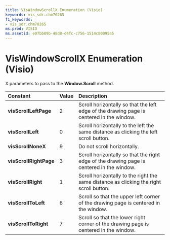 ```yaml
---
title: VisWindowScrollX Enumeration (Visio)
keywords: vis_sdr.chm70265
f1_keywords:
- vis_sdr.chm70265
ms.prod: VISIO
ms.assetid: e07bb89b-48d8-d4fc-c756-1514c80095a5
---
```



# VisWindowScrollX Enumeration (Visio)

X parameters to pass to the  **Window.Scroll** method.



|**Constant**|**Value**|**Description**|
|:-----|:-----|:-----|
| **visScrollLeftPage**|2|Scroll horizontally so that the left edge of the drawing page is centered in the window.|
| **visScrollLeft**|0|Scroll horizontally to the left the same distance as clicking the left scroll button.|
| **visScrollNoneX**|9|Do not scroll horizontally.|
| **visScrollRightPage**|3|Scroll horizontally so that the right edge of the drawing page is centered in the window.|
| **visScrollRight**|1|Scroll horizontally to the right the same distance as clicking the right scroll button.|
| **visScrollToLeft**|6|Scroll so that the upper left corner of the drawing page is centered in the window.|
| **visScrollToRight**|7|Scroll so that the lower right corner of the drawing page is centered in the window.|

